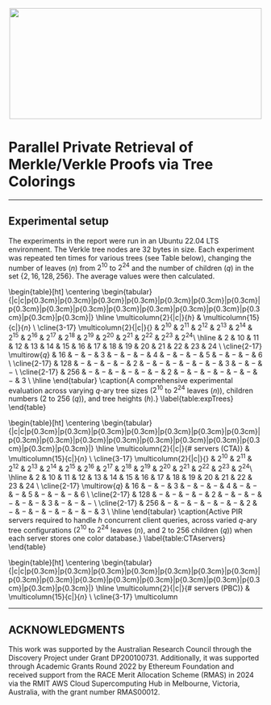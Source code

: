 <p align="center">
  <img width="500" height="220" src="https://github-production-user-asset-6210df.s3.amazonaws.com/87842051/293287492-574661fe-a0fb-489a-bc99-027cf6af3460.png?X-Amz-Algorithm=AWS4-HMAC-SHA256&X-Amz-Credential=AKIAVCODYLSA53PQK4ZA%2F20231228%2Fus-east-1%2Fs3%2Faws4_request&X-Amz-Date=20231228T231513Z&X-Amz-Expires=300&X-Amz-Signature=a5e1d70ed9131d9b35919500b8ed4d5e8579b8ff41139011d41297cbc15e8423&X-Amz-SignedHeaders=host&actor_id=87842051&key_id=0&repo_id=474514659">
</p>


# Parallel Private Retrieval of Merkle/Verkle Proofs via Tree Colorings

---
## Experimental setup
The experiments in the report were run in an Ubuntu 22.04 LTS environment. The Verkle tree nodes are 32 bytes in size. Each experiment was repeated ten times for various trees (see Table below), changing the number of leaves ($n$) from $2^{10}$ to $2^{24}$ and the number of children ($q$) in the set $\{2, 16, 128, 256\}$. The average values were then calculated.

<!-- Table 1 -->
\begin{table}[ht]
    \centering
    \begin{tabular}{|c|c|p{0.3cm}|p{0.3cm}|p{0.3cm}|p{0.3cm}|p{0.3cm}|p{0.3cm}|p{0.3cm}|p{0.3cm}|p{0.3cm}|p{0.3cm}|p{0.3cm}|p{0.3cm}|p{0.3cm}|p{0.3cm}|p{0.3cm}|p{0.3cm}|p{0.3cm}|}
        \hline
        \multicolumn{2}{|c|}{$h$} & \multicolumn{15}{c|}{$n$} \\
        \cline{3-17}
        \multicolumn{2}{|c|}{} & $2^{10}$ & $2^{11}$ & $2^{12}$ & $2^{13}$ & $2^{14}$ & $2^{15}$ & $2^{16}$ & $2^{17}$ & $2^{18}$ & $2^{19}$ & $2^{20}$ & $2^{21}$ & $2^{22}$ & $2^{23}$ & $2^{24}$\\
        \hline
         & $2$ & $10$ & $11$ & $12$ & $13$ & $14$ & $15$ & $16$ & $17$ & $18$ & $19$ & $20$ & $21$ & $22$ & $23$ & $24$ \\
        \cline{2-17}
        \multirow{$q$} & $16$ & $-$ & $-$ & $3$ & $-$ & $-$ & $-$ & $4$ & $-$ & $-$ & $-$ & $5$ & $-$ & $-$ & $-$ & $6$ \\
        \cline{2-17}
         & $128$ & $-$ & $-$ & $-$ & $-$ & $2$ & $-$ & $-$ & $-$ & $-$ & $-$ & $-$ & $3$ & $-$ & $-$ & $-$ \\
        \cline{2-17}
        & $256$ & $-$ & $-$ & $-$ & $-$ & $-$ & $-$ & $2$ & $-$ & $-$ & $-$ & $-$ & $-$ & $-$ & $-$ & $3$ \\
        \hline
    \end{tabular}
    \caption{A comprehensive experimental evaluation across varying $q$-ary tree sizes ($2^{10}$ to $2^{24}$ leaves ($n$)), children numbers ($2$ to $256$ ($q$)), and tree heights ($h$).}
    \label{table:expTrees}
\end{table}

<!-- Table 2 -->
\begin{table}[ht]
    \centering
    \begin{tabular}{|c|c|p{0.3cm}|p{0.3cm}|p{0.3cm}|p{0.3cm}|p{0.3cm}|p{0.3cm}|p{0.3cm}|p{0.3cm}|p{0.3cm}|p{0.3cm}|p{0.3cm}|p{0.3cm}|p{0.3cm}|p{0.3cm}|p{0.3cm}|p{0.3cm}|p{0.3cm}|}
        \hline
        \multicolumn{2}{|c|}{\# servers (CTA)} & \multicolumn{15}{c|}{$n$} \\
        \cline{3-17}
        \multicolumn{2}{|c|}{} & $2^{10}$ & $2^{11}$ & $2^{12}$ & $2^{13}$ & $2^{14}$ & $2^{15}$ & $2^{16}$ & $2^{17}$ & $2^{18}$ & $2^{19}$ & $2^{20}$ & $2^{21}$ & $2^{22}$ & $2^{23}$ & $2^{24}$\\
        \hline
         & $2$ & $10$ & $11$ & $12$ & $13$ & $14$ & $15$ & $16$ & $17$ & $18$ & $19$ & $20$ & $21$ & $22$ & $23$ & $24$ \\
        \cline{2-17}
        \multirow{$q$} & $16$ & $-$ & $-$ & $3$ & $-$ & $-$ & $-$ & $4$ & $-$ & $-$ & $-$ & $5$ & $-$ & $-$ & $-$ & $6$ \\
        \cline{2-17}
         & $128$ & $-$ & $-$ & $-$ & $-$ & $2$ & $-$ & $-$ & $-$ & $-$ & $-$ & $-$ & $3$ & $-$ & $-$ & $-$ \\
        \cline{2-17}
        & $256$ & $-$ & $-$ & $-$ & $-$ & $-$ & $-$ & $2$ & $-$ & $-$ & $-$ & $-$ & $-$ & $-$ & $-$ & $3$ \\
        \hline
    \end{tabular}
    \caption{Active PIR servers required to handle $h$ concurrent client queries, across varied $q$-ary tree configurations ($2^{10}$ to $2^{24}$ leaves ($n$), and $2$ to $256$ children ($q$)) when each server stores one color database.}
    \label{table:CTAservers}
\end{table}

<!-- Table 3 -->
\begin{table}[ht]
    \centering
    \begin{tabular}{|c|c|p{0.3cm}|p{0.3cm}|p{0.3cm}|p{0.3cm}|p{0.3cm}|p{0.3cm}|p{0.3cm}|p{0.3cm}|p{0.3cm}|p{0.3cm}|p{0.3cm}|p{0.3cm}|p{0.3cm}|p{0.3cm}|p{0.3cm}|p{0.3cm}|p{0.3cm}|}
        \hline
        \multicolumn{2}{|c|}{\# servers (PBC)} & \multicolumn{15}{c|}{$n$} \\
        \cline{3-17}
        \multicolumn




---
## ACKNOWLEDGMENTS 
This work was supported by the Australian Research Council through the Discovery Project under Grant DP200100731. Additionally, it was supported through Academic Grants Round 2022 by Ethereum Foundation and received support from the RACE Merit Allocation Scheme (RMAS) in 2024 via the RMIT AWS Cloud Supercomputing Hub in Melbourne, Victoria, Australia, with the grant number RMAS00012.
